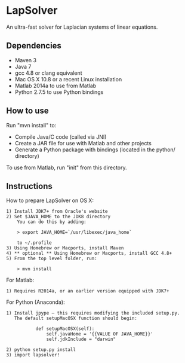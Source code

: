 # LapSolver
An ultra-fast solver for Laplacian systems of linear equations.

## Dependencies

  * Maven 3
  * Java 7
  * gcc 4.8 or clang equivalent
  * Mac OS X 10.8 or a recent Linux installation
  * Matlab 2014a to use from Matlab
  * Python 2.7.5 to use Python bindings

## How to use

Run "mvn install" to:

  * Compile Java/C code (called via JNI)
  * Create a JAR file for use with Matlab and other projects
  * Generate a Python package with bindings (located in the python/ directory)  

To use from Matlab, run "init" from this directory.

## Instructions

How to prepare LapSolver on OS X:

    1) Install JDK7+ from Oracle's website
    2) Set $JAVA_HOME to the JDK8 directory
        You can do this by adding:

        > export JAVA_HOME=`/usr/libexec/java_home`

        to ~/.profile
    3) Using Homebrew or Macports, install Maven
    4) ** optional ** Using Homebrew or Macports, install GCC 4.8+
    5) From the top level folder, run:

        > mvn install

  For Matlab:

    1) Requires R2014a, or an earlier version equipped with JDK7+

  For Python (Anaconda):

    1) Install jpype — this requires modifying the included setup.py.
       The default setupMacOSX function should begin:

               def setupMacOSX(self):
                   self.javaHome = '{{VALUE OF JAVA_HOME}}'
                   self.jdkInclude = "darwin"

    2) python setup.py install
    3) import lapsolver!
